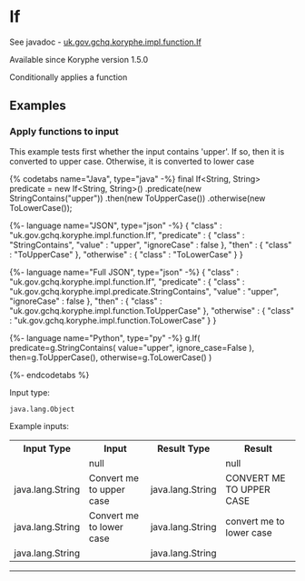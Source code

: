 # If
See javadoc - [uk.gov.gchq.koryphe.impl.function.If](ref://../../javadoc/koryphe/uk/gov/gchq/koryphe/impl/function/If.html)

Available since Koryphe version 1.5.0

Conditionally applies a function

## Examples

### Apply functions to input

This example tests first whether the input contains 'upper'. If so, then it is converted to upper case. Otherwise, it is converted to lower case


{% codetabs name="Java", type="java" -%}
final If<String, String> predicate = new If<String, String>()
        .predicate(new StringContains("upper"))
        .then(new ToUpperCase())
        .otherwise(new ToLowerCase());

{%- language name="JSON", type="json" -%}
{
  "class" : "uk.gov.gchq.koryphe.impl.function.If",
  "predicate" : {
    "class" : "StringContains",
    "value" : "upper",
    "ignoreCase" : false
  },
  "then" : {
    "class" : "ToUpperCase"
  },
  "otherwise" : {
    "class" : "ToLowerCase"
  }
}

{%- language name="Full JSON", type="json" -%}
{
  "class" : "uk.gov.gchq.koryphe.impl.function.If",
  "predicate" : {
    "class" : "uk.gov.gchq.koryphe.impl.predicate.StringContains",
    "value" : "upper",
    "ignoreCase" : false
  },
  "then" : {
    "class" : "uk.gov.gchq.koryphe.impl.function.ToUpperCase"
  },
  "otherwise" : {
    "class" : "uk.gov.gchq.koryphe.impl.function.ToLowerCase"
  }
}

{%- language name="Python", type="py" -%}
g.If( 
  predicate=g.StringContains( 
    value="upper", 
    ignore_case=False 
  ), 
  then=g.ToUpperCase(), 
  otherwise=g.ToLowerCase() 
)

{%- endcodetabs %}

Input type:

```
java.lang.Object
```

Example inputs:
<table style="display: block;">
<tr><th>Input Type</th><th>Input</th><th>Result Type</th><th>Result</th></tr>
<tr><td></td><td>null</td><td></td><td>null</td></tr>
<tr><td>java.lang.String</td><td>Convert me to upper case</td><td>java.lang.String</td><td>CONVERT ME TO UPPER CASE</td></tr>
<tr><td>java.lang.String</td><td>Convert me to lower case</td><td>java.lang.String</td><td>convert me to lower case</td></tr>
<tr><td>java.lang.String</td><td></td><td>java.lang.String</td><td></td></tr>
</table>

-----------------------------------------------

